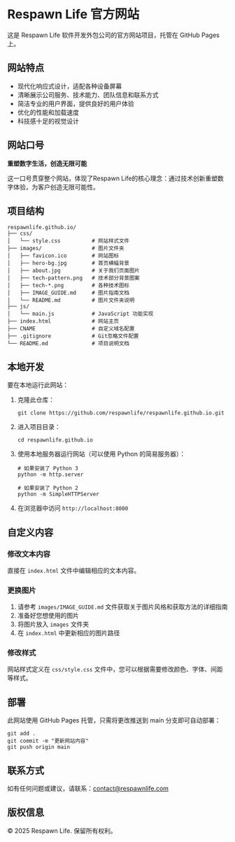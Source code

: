 # Respawn Life 官方网站

这是 Respawn Life 软件开发外包公司的官方网站项目，托管在 GitHub Pages 上。

## 网站特点

- 现代化响应式设计，适配各种设备屏幕
- 清晰展示公司服务、技术能力、团队信息和联系方式
- 简洁专业的用户界面，提供良好的用户体验
- 优化的性能和加载速度
- 科技感十足的视觉设计

## 网站口号

**重塑数字生活，创造无限可能**

这一口号贯穿整个网站，体现了Respawn Life的核心理念：通过技术创新重塑数字体验，为客户创造无限可能性。

## 项目结构

```
respawnlife.github.io/
├── css/
│   └── style.css          # 网站样式文件
├── images/                # 图片文件夹
│   ├── favicon.ico        # 网站图标
│   ├── hero-bg.jpg        # 首页横幅背景
│   ├── about.jpg          # 关于我们页面图片
│   ├── tech-pattern.png   # 技术部分背景图案
│   ├── tech-*.png         # 各种技术图标
│   ├── IMAGE_GUIDE.md     # 图片指南文档
│   └── README.md          # 图片文件夹说明
├── js/
│   └── main.js            # JavaScript 功能实现
├── index.html             # 网站主页
├── CNAME                  # 自定义域名配置
├── .gitignore             # Git忽略文件配置
└── README.md              # 项目说明文档
```

## 本地开发

要在本地运行此网站：

1. 克隆此仓库：
   ```
   git clone https://github.com/respawnlife/respawnlife.github.io.git
   ```

2. 进入项目目录：
   ```
   cd respawnlife.github.io
   ```

3. 使用本地服务器运行网站（可以使用 Python 的简易服务器）：
   ```
   # 如果安装了 Python 3
   python -m http.server
   
   # 如果安装了 Python 2
   python -m SimpleHTTPServer
   ```

4. 在浏览器中访问 `http://localhost:8000`

## 自定义内容

### 修改文本内容

直接在 `index.html` 文件中编辑相应的文本内容。

### 更换图片

1. 请参考 `images/IMAGE_GUIDE.md` 文件获取关于图片风格和获取方法的详细指南
2. 准备好您想使用的图片
3. 将图片放入 `images` 文件夹
4. 在 `index.html` 中更新相应的图片路径

### 修改样式

网站样式定义在 `css/style.css` 文件中，您可以根据需要修改颜色、字体、间距等样式。

## 部署

此网站使用 GitHub Pages 托管，只需将更改推送到 main 分支即可自动部署：

```
git add .
git commit -m "更新网站内容"
git push origin main
```

## 联系方式

如有任何问题或建议，请联系：contact@respawnlife.com

## 版权信息

© 2025 Respawn Life. 保留所有权利。